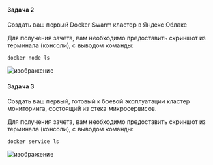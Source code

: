 #### Задача 2

Создать ваш первый Docker Swarm кластер в Яндекс.Облаке

Для получения зачета, вам необходимо предоставить скриншот из терминала (консоли), с выводом команды:
```
docker node ls
```
![изображение](https://github.com/cemeht3000/devops-netology/assets/137440614/32f8fdd5-d8f0-47f7-83ed-a60714573399)


#### Задача 3

Создать ваш первый, готовый к боевой эксплуатации кластер мониторинга, состоящий из стека микросервисов.

Для получения зачета, вам необходимо предоставить скриншот из терминала (консоли), с выводом команды:
```
docker service ls
```
![изображение](https://github.com/cemeht3000/devops-netology/assets/137440614/ac2159b4-51bc-432a-ada9-dff351a8fd34)
